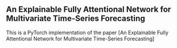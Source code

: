 ## An Explainable Fully Attentional Network for Multivariate Time-Series Forecasting

This is a PyTorch implementation of the paper [An Explainable Fully Attentional Network for Multivariate Time-Series Forecasting]
